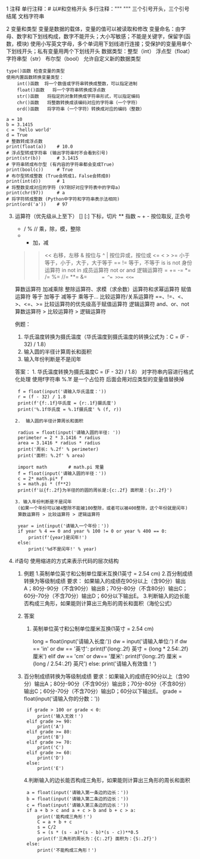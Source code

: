 1 注释
    单行注释：#   以#和空格开头
    多行注释：""" """  三个引号开头，三个引号结尾  文档字符串

2 变量和类型
    变量是数据的载体，变量的值可以被读取和修改
    变量命名：由字母、数字和下划线构成，数字不能开头；大小写敏感；不能是关键字，保留字(函数，模块)
            使用小写英文字母，多个单词用下划线进行连接；受保护的变量用单个下划线开头；私有变量用两个下划线开头
    数据类型：整型（int）  浮点型（float）  字符串型（str）    布尔型（bool）  允许自定义新的数据类型
    
    type()函数 检查变量的类型
    使用内置函数转换变量类型：
        int()函数  将一个数值或字符串转换成整数，可以指定进制
        float()函数   将一个字符串转换成浮点数
        str()函数   将指定的对象转换成字符串形式，可以指定编码
        chr()函数   将整数转换成该编码对应的字符串（一个字符）
        ord()函数   将字符串（一个字符）转换成对应的编码（整数）
    
    a = 10
    b = 3.1415
    c = 'hello world'
    d = True
    # 整数转成浮点数
    print(float(a))    # 10.0
    # 浮点型转成字符串 (输出字符串时不会看到引号)
    print(str(b))      # 3.1415
    # 字符串转成布尔型 (有内容的字符串都会变成True)
    print(bool(c))     # True
    # 布尔型转成整数 (True会转成1，False会转成0)
    print(int(d))      # 1
    # 将整数变成对应的字符 (97刚好对应字符表中的字母a)
    print(chr(97))     # a
    # 将字符转成整数 (Python中字符和字符串表示法相同)
    print(ord('a'))    # 97

3. 运算符（优先级从上至下）
    [] [:]	下标，切片
    **	指数
    ~ + -	按位取反, 正负号
    * / % //	乘，除，模，整除
    + -	加，减
    >> <<	右移，左移
    &	按位与
    ^ |	按位异或，按位或
    <= < > >=	小于等于，小于，大于，大于等于
    == !=	等于，不等于
    is is not	身份运算符
    in not in	成员运算符
    not or and	逻辑运算符
    >> = += -= *= /= %= //= **= &= `	 = ^= >>= <<=`
    
    算数运算符  加减乘除 整除运算符、求模（求余数）运算符和求幂运算符
    赋值运算符  等于 加等于 减等于 乘等于...
    比较运算符/关系运算符    ==、!=、<、>、<=、>=     比较运算符的优先级高于赋值运算符
    逻辑运算符   and、or、not
    算数运算符 > 比较运算符 > 逻辑运算符

    例题：
    1. 华氏温度转换为摄氏温度（华氏温度到摄氏温度的转换公式为：C = (F - 32) / 1.8）
    2. 输入圆的半径计算周长和面积
    3. 输入年份判断是不是闰年

    答案：
        1. 华氏温度转换为摄氏温度C = (F - 32) / 1.8）
           对字符串内容进行格式化处理
           使用f字符串
           %.1f 是一个占位符 后面会用对应类型的变量值替换掉
       
        f = float(input('请输入华氏温度：'))
        r = (f - 32) / 1.8
        print(f'{f:.1f}华氏度 = {r:.1f}摄氏度')    
        print('%.1f华氏度 = %.1f摄氏度' % (f, r))   
       
       2.  输入圆的半径计算周长和面积
      
        radius = float(input('请输入圆的半径: '))
        perimeter = 2 * 3.1416 * radius
        area = 3.1416 * radius * radius
        print('周长: %.2f' % perimeter)
        print('面积: %.2f' % area)

        import math        # math.pi 常量
        f = float(input('请输入圆的半径：'))
        c = 2* math.pi* f
        s = math.pi * (f**2)
        print(f'以{f:.2f}为半径的的圆的周长是:{c:.2f} 面积是：{s:.2f}')

       3. 输入年份判断是不是闰年
        (如果一个年份可以被4整除不能被100整除，或者可以被400整除，这个年份就是闰年)
        算数运算符 > 比较运算符 > 逻辑运算符
   
        year = int(input('请输入一个年份：'))
        if year % 4 == 0 and year % 100 != 0 or year % 400 == 0:   
            print(f'{year}是闰年!')
        else:
            print('%d不是闰年!' % year)

4. if语句
    使用缩进的方式来表示代码的层次结构
    1. 例题
        1.英制单位英寸和公制单位厘米互换(1英寸 = 2.54 cm)
        2.百分制成绩转换为等级制成绩
            要求：
            如果输入的成绩在90分以上（含90分）输出A；80分-90分（不含90分）输出B；70分-80分（不含80分）输出C；60分-70分（不含70分）输出D；60分以下输出E。
        3.判断输入的边长能否构成三角形，如果能则计算出三角形的周长和面积（海伦公式）
       
    2. 答案
        1. 英制单位英寸和公制单位厘米互换(1英寸 = 2.54 cm)
           
            long = float(input('请输入长度:'))
            dw = input('请输入单位:')
            if dw == 'in' or dw == '英寸':
                print(f'{long:.2f} 英寸 = {long * 2.54:.2f} 厘米')
            elif dw == 'cm' or dw== '厘米':
                print(f'{long:.2f} 厘米 = {long / 2.54:.2f} 英尺')
            else:
                print('请输入有效值！')
        
    3. 百分制成绩转换为等级制成绩
            要求：如果输入的成绩在90分以上（含90分）输出A；80分-90分（不含90分）输出B；70分-80分（不含80分）输出C；60分-70分（不含70分）输出D；60分以下输出E。
            grade = float(input('请输入你的分数：'))
           
            if grade > 100 or grade < 0:
                print('输入无效！')
            elif grade >= 90:
                print('A')
            elif grade >= 80:
                print('B')
            elif grade >= 70:
                print('C')
            elif grade >= 60:
                print('D')
            else:
                print('E')
        
       4.判断输入的边长能否构成三角形，如果能则计算出三角形的周长和面积
    
            a = float(input('请输入第一条边的边长：'))
            b = float(input('请输入第二条边的边长：'))
            c = float(input('请输入第三条边的边长：'))
            if a + b > c and a + c > b and b + c > a:
                print('能构成三角形！')
                C = a + b + c
                s = C/2
                S = (s * (s - a)*(s - b)*(s - c))**0.5
                print(f'三角形的周长为：{C:.2f} 面积为：{S:.2f}')
            else:
                print('不能构成三角形！')

   


       


       











